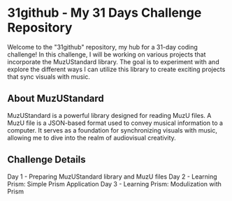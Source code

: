 # 31github - My 31 Days Challenge Repository
Welcome to the "31github" repository, my hub for a 31-day coding challenge! In this challenge, I will be working on various projects that incorporate the MuzUStandard library. The goal is to experiment with and explore the different ways I can utilize this library to create exciting projects that sync visuals with music.

## About MuzUStandard
MuzUStandard is a powerful library designed for reading MuzU files. A MuzU file is a JSON-based format used to convey musical information to a computer. It serves as a foundation for synchronizing visuals with music, allowing me to dive into the realm of audiovisual creativity.

## Challenge Details
Day 1 - Preparing MuzUStandard library and MuzU files
Day 2 - Learning Prism: Simple Prism Application 
Day 3 - Learning Prism: Modulization with Prism
